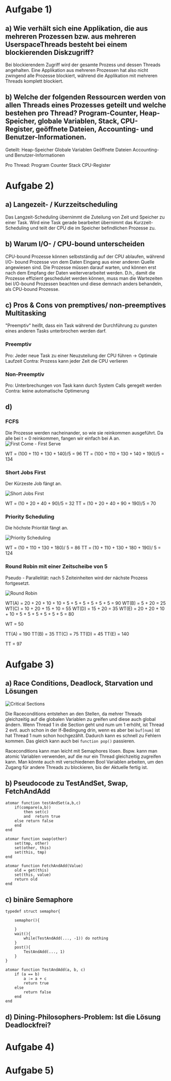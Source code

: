 # Aufgabe 1)
## a) Wie verhält sich eine Applikation, die aus mehreren Prozessen bzw. aus mehreren UserspaceThreads besteht bei einem blockierenden Diskzugriff?

Bei blockierendem Zugriff wird der gesamte Prozess und dessen Threads angehalten.
Eine Applikation aus mehreren Prozessen hat also nicht zwingend alle Prozesse blockiert, während
die Applikation mit mehreren Threads komplett blockiert.

## b) Welche der folgenden Ressourcen werden von allen Threads eines Prozesses geteilt und welche bestehen pro Thread? Program-Counter, Heap-Speicher, globale Variablen, Stack, CPU-Register, geöffnete Dateien, Accounting- und Benutzer-Informationen.

Geteilt:
Heap-Speicher
Globale Variablen
Geöffnete Dateien
Accounting- und Benutzer-Informationen

Pro Thread:
Program Counter
Stack
CPU-Register

# Aufgabe 2)
## a) Langezeit- / Kurzzeitscheduling

Das Langzeit-Scheduling übernimmt die Zuteilung von Zeit und Speicher zu einer Task. Wird eine Task gerade bearbeitet übernimmt das Kurzzeit-Scheduling und teilt der CPU die im Speicher befindlichen Prozesse zu.

## b) Warum I/O- / CPU-bound unterscheiden

CPU-bound Prozesse können selbstständig auf der CPU ablaufen, während I/O- bound Prozesse von dem Daten Eingang aus einer anderen Quelle angewiesen sind. Die Prozesse müssen darauf warten, und können erst nach dem Empfang der Daten weiterverarbeitet werden. D.h., damit die Prozesse effizient geschedulet werden können, muss man die Wartezeiten bei I/O-bound Prozessen beachten und diese demnach anders behandeln, als CPU-bound Prozesse.

## c) Pros & Cons von premptives/ non-preemptives Multitasking

"Preemptiv" heißt, dass ein Task während der Durchführung zu gunsten eines anderen Tasks unterbrochen werden darf.

### Preemptiv
Pro: Jeder neue Task zu einer Neuzuteilung der CPU führen -> Optimale Laufzeit 
Contra: Prozess kann jeder Zeit die CPU verlieren

### Non-Preemptiv
Pro: Unterbrechungen von Task kann durch System Calls geregelt werden
Contra: keine automatische Optimerung


## d) 
### FCFS
Die Prozesse werden nacheinander, so wie sie reinkommen ausgeführt. Da alle bei t = 0 reinkommen, fangen wir einfach bei A an. 
![First Come - First Serve](2dFCFS.png)

WT = (100 + 110 + 130 + 140)/5 = 96
TT = (100 + 110 + 130 + 140 + 190)/5 = 134

### Short Jobs First
Der Kürzeste Job fängt an. 

![Short Jobs First](2dSJF.png)

WT = (10 + 20 + 40 + 90)/5 = 32
TT = (10 + 20 + 40 + 90 + 190)/5 = 70

### Priority Scheduling
Die höchste Priorität fängt an.

![Priority Scheduling](2dPS.png)

WT = (10 + 110 + 130 + 180)/ 5 = 86
TT = (10 + 110 + 130 + 180 + 190)/ 5 = 124

### Round Robin mit einer Zeitscheibe von 5
Pseudo - Parallelität: nach 5 Zeiteinheiten wird der nächste Prozess fortgesetzt.

![Round Robin](2dRR.png)

WT(A) = 20 + 20 + 10 + 10 + 5 + 5 + 5 + 5 + 5 + 5 = 90
WT(B) = 5 + 20 = 25
WT(C) = 10 + 20 + 15 + 10 = 55
WT(D) = 15 + 20 = 35
WT(E) = 20 + 20 + 10 + 10 + 5 + 5 + 5 + 5 + 5 + 5 = 80

WT = 50

TT(A) = 190
TT(B) = 35
TT(C) = 75
TT(D) = 45
TT(E) = 140

TT = 97



# Aufgabe 3)

## a) Race Conditions, Deadlock, Starvation und Lösungen

![Critical Sections](3aCriticalSections.PNG)

Die Raceconditions entstehen an den Stellen, da mehrer Threads gleichzeitig auf die globalen Variablen zu greifen und diese auch global ändern. Wenn Thread 1 in die Section geht und num um 1 erhöht, ist Thread 2 evtl. auch schon in der If-Bedingung drin, wenn es aber bei `buf[num]` ist hat Thread 1 num schon hochgezählt. Dadurch kann es schnell zu Fehlern kommen. Das gleich kann auch bei `function pop()` passieren.

Raceconditions kann man leicht mit Semaphores lösen. Bspw. kann man atomic Variablen verwenden, auf die nur ein Thread gleichzeitig zugreifen kann. Man könnte auch mit verschiedenen Bool Variablen arbeiten, um den Zugang für andere Threads zu blockieren, bis der Aktuelle fertig ist. 

## b) Pseudocode zu TestAndSet, Swap, FetchAndAdd
```
atomar function testAndSet(a,b,c)
	if(compare(a,b))
		then set(c) 
		and  return true
	else return false
	end
end

atomar function swap(other)
	set(tmp, other)
	set(other, this)
	set(this, tmp)
end

atomar function FetchAndAdd(Value)
	old = get(this)
	set(this, value)
	return old
end
```
## c) binäre Semaphore
```
typedef struct semaphor{

	semaphor(){

	}
	wait(){
		while(TestAndAdd(..., -1)) do nothing
	}
	post(){
		TestAndAdd(..., 1)
	}
}

atomar function TestAndAdd(a, b, c) 
	if (a == b) 
		a := a + c 
		return true 
	else 
		return false 
	end 
end
```


## d) Dining-Philosophers-Problem: Ist die Lösung Deadlockfrei?

# Aufgabe 4)

# Aufgabe 5)
